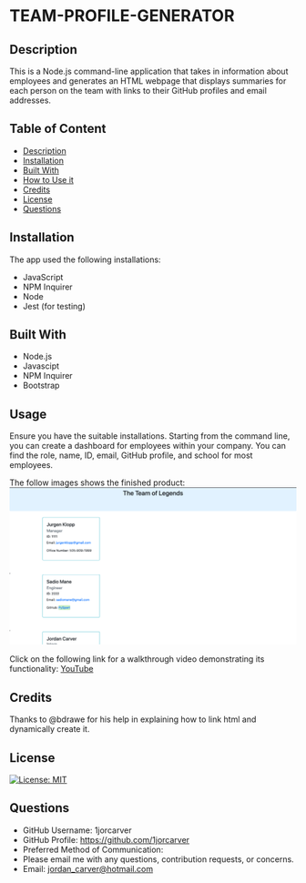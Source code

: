 # TEAM-PROFILE-GENERATOR

## Description
This is a Node.js command-line application that takes in information about employees and generates an HTML webpage that displays summaries for each person on the team with links to their GitHub profiles and email addresses.

## Table of Content
- [Description](##Description)
- [Installation](##Installation)
- [Built With](##Built-With)
- [How to Use it](##Usage)
- [Credits](##Credits)
- [License](##License)
- [Questions](##Questions)

## Installation
The app used the following installations:
- JavaScript
- NPM Inquirer
- Node
- Jest (for testing) 

## Built With
- Node.js
- Javascipt
- NPM Inquirer
- Bootstrap

## Usage
Ensure you have the suitable installations. Starting from the command line, you can create a dashboard for employees within your company. You can find the role, name, ID, email, GitHub profile, and school for most employees. 

The follow images shows the finished product:
![Finished Product](images/team-profile-generator.png)

Click on the following link for a walkthrough video demonstrating its functionality: 
[YouTube](https://youtu.be/7bkk7G5yyNM)

## Credits
Thanks to @bdrawe for his help in explaining how to link html and dynamically create it.

## License
[![License: MIT](https://img.shields.io/badge/License-MIT-yellow.svg)](https://opensource.org/licenses/MIT)

## Questions
* GitHub Username: 1jorcarver
* GitHub Profile: https://github.com/1jorcarver
* Preferred Method of Communication:
* Please email me with any questions, contribution requests, or concerns.
* Email: jordan_carver@hotmail.com
